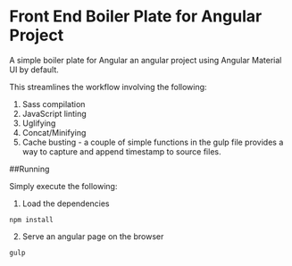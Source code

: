 # Front End Boiler Plate for Angular Project

A simple boiler plate for Angular an angular project using Angular Material UI by default.

This streamlines the workflow involving the following:

1. Sass compilation
2. JavaScript linting
3. Uglifying
4. Concat/Minifying
5. Cache busting - a couple of simple functions in the gulp file provides a way to capture and append timestamp to source files.

##Running
 
Simply execute the following:

1. Load the dependencies

 ```
 npm install
 ```

2. Serve an angular page on the browser

 ```
 gulp
 ```
